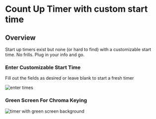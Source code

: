 # Count Up Timer with custom start time

## Overview
Start up timers exist but none (or hard to find) with a customizable start time. No frills. Plug in your info and go. 

### Enter Customizable Start Time

Fill out the fields as desired or leave blank to start a fresh timer

![enter times](https://user-images.githubusercontent.com/78620893/138752600-d22cb90b-5dc7-4936-9965-45154cda66c7.PNG)

### Green Screen For Chroma Keying

![timer with green screen background](https://user-images.githubusercontent.com/78620893/138752653-63b4e641-2a6f-4cfa-96f0-df430072702a.PNG)
